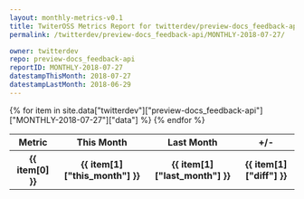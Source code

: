 ```yaml
---
layout: monthly-metrics-v0.1
title: TwiterOSS Metrics Report for twitterdev/preview-docs_feedback-api | MONTHLY-2018-07-27 | 2018-07-27
permalink: /twitterdev/preview-docs_feedback-api/MONTHLY-2018-07-27/

owner: twitterdev
repo: preview-docs_feedback-api
reportID: MONTHLY-2018-07-27
datestampThisMonth: 2018-07-27
datestampLastMonth: 2018-06-29
---
```


<table style="width: 100%">
    <tr>
        <th>Metric</th>
        <th>This Month</th>
        <th>Last Month</th>
        <th>+/-</th>
    </tr>
    {% for item in site.data["twitterdev"]["preview-docs_feedback-api"]["MONTHLY-2018-07-27"]["data"] %}
    <tr>
        <th>{{ item[0] }}</th>
        <th>{{ item[1]["this_month"] }}</th>
        <th>{{ item[1]["last_month"] }}</th>
        <th>{{ item[1]["diff"] }}</th>
    </tr>
    {% endfor %}
</table>

